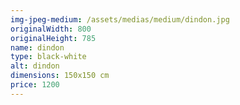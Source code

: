 ```yaml
---
img-jpeg-medium: /assets/medias/medium/dindon.jpg
originalWidth: 800
originalHeight: 785
name: dindon
type: black-white
alt: dindon
dimensions: 150x150 cm
price: 1200
---
```

